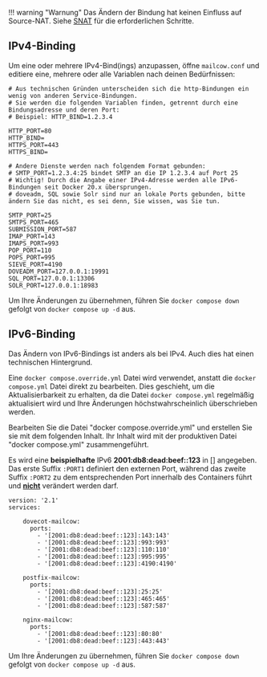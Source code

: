 !!! warning "Warnung"
    Das Ändern der Bindung hat keinen Einfluss auf Source-NAT. Siehe [SNAT](../post_installation/firststeps-snat.de.md) für die erforderlichen Schritte.

## IPv4-Binding

Um eine oder mehrere IPv4-Bind(ings) anzupassen, öffne `mailcow.conf` und editiere eine, mehrere oder alle Variablen nach deinen Bedürfnissen:

```
# Aus technischen Gründen unterscheiden sich die http-Bindungen ein wenig von anderen Service-Bindungen.
# Sie werden die folgenden Variablen finden, getrennt durch eine Bindungsadresse und deren Port:
# Beispiel: HTTP_BIND=1.2.3.4

HTTP_PORT=80
HTTP_BIND=
HTTPS_PORT=443
HTTPS_BIND=

# Andere Dienste werden nach folgendem Format gebunden:
# SMTP_PORT=1.2.3.4:25 bindet SMTP an die IP 1.2.3.4 auf Port 25
# Wichtig! Durch die Angabe einer IPv4-Adresse werden alle IPv6-Bindungen seit Docker 20.x übersprungen.
# doveadm, SQL sowie Solr sind nur an lokale Ports gebunden, bitte ändern Sie das nicht, es sei denn, Sie wissen, was Sie tun.

SMTP_PORT=25
SMTPS_PORT=465
SUBMISSION_PORT=587
IMAP_PORT=143
IMAPS_PORT=993
POP_PORT=110
POPS_PORT=995
SIEVE_PORT=4190
DOVEADM_PORT=127.0.0.1:19991
SQL_PORT=127.0.0.1:13306
SOLR_PORT=127.0.0.1:18983
```

Um Ihre Änderungen zu übernehmen, führen Sie `docker compose down` gefolgt von `docker compose up -d` aus.

## IPv6-Binding

Das Ändern von IPv6-Bindings ist anders als bei IPv4. Auch dies hat einen technischen Hintergrund.

Eine `docker compose.override.yml` Datei wird verwendet, anstatt die `docker compose.yml` Datei direkt zu bearbeiten. Dies geschieht, um die Aktualisierbarkeit zu erhalten, da die Datei `docker compose.yml` regelmäßig aktualisiert wird und Ihre Änderungen höchstwahrscheinlich überschrieben werden.

Bearbeiten Sie die Datei "docker compose.override.yml" und erstellen Sie sie mit dem folgenden Inhalt. Ihr Inhalt wird mit der produktiven Datei "docker compose.yml" zusammengeführt.

Es wird eine **beispielhafte** IPv6 **2001:db8:dead:beef::123** in [] angegeben. Das erste Suffix `:PORT1` definiert den externen Port, während das zweite Suffix `:PORT2` zu dem entsprechenden Port innerhalb des Containers führt und <u>**nicht**</u> verändert werden darf.

```
version: '2.1'
services:

    dovecot-mailcow:
      ports:
        - '[2001:db8:dead:beef::123]:143:143'
        - '[2001:db8:dead:beef::123]:993:993'
        - '[2001:db8:dead:beef::123]:110:110'
        - '[2001:db8:dead:beef::123]:995:995'
        - '[2001:db8:dead:beef::123]:4190:4190'

    postfix-mailcow:
      ports:
        - '[2001:db8:dead:beef::123]:25:25'
        - '[2001:db8:dead:beef::123]:465:465'
        - '[2001:db8:dead:beef::123]:587:587'

    nginx-mailcow:
      ports:
        - '[2001:db8:dead:beef::123]:80:80'
        - '[2001:db8:dead:beef::123]:443:443'
```

Um Ihre Änderungen zu übernehmen, führen Sie `docker compose down` gefolgt von `docker compose up -d` aus.